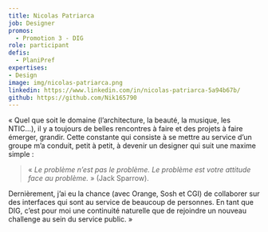```yaml
---
title: Nicolas Patriarca
job: Designer
promos:
  - Promotion 3 - DIG
role: participant
defis:
  - PlaniPref
expertises:
- Design
image: img/nicolas-patriarca.png
linkedin: https://www.linkedin.com/in/nicolas-patriarca-5a94b67b/
github: https://github.com/Nik165790
---
```


« Quel que soit le domaine (l’architecture, la beauté, la musique, les NTIC…), il y a toujours de belles rencontres à faire et des projets à faire émerger, grandir. Cette constante qui consiste à se mettre au service d’un groupe m’a conduit, petit à petit, à devenir un designer qui suit une maxime simple :

> « _Le problème n’est pas le problème. Le problème est votre attitude face au problème._ » (Jack Sparrow).

Dernièrement, j’ai eu la chance (avec Orange, Sosh et CGI) de collaborer sur des interfaces qui sont au service de beaucoup de personnes. En tant que DIG, c’est pour moi une continuité naturelle que de rejoindre un nouveau challenge au sein du service public. »
